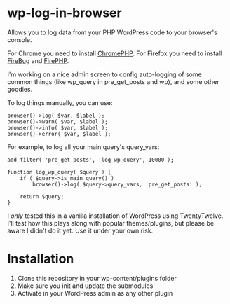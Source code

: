 wp-log-in-browser
=================

Allows you to log data from your PHP WordPress code to your browser's console.

For Chrome you need to install [ChromePHP](http://www.chromephp.com/).
For Firefox you need to install [FireBug](http://getfirebug.com/) and [FirePHP](http://www.firephp.org/).

I'm working on a nice admin screen to config auto-logging of some common things (like wp_query in pre_get_posts and wp), and some other goodies.

To log things manually, you can use:

    browser()->log( $var, $label );
    browser()->warn( $var, $label );
    browser()->info( $var, $label );
    browser()->error( $var, $label );

For example, to log all your main query's query_vars:

    add_filter( 'pre_get_posts', 'log_wp_query', 10000 );

    function log_wp_query( $query ) {
        if ( $query->is_main_query() )
            browser()->log( $query->query_vars, 'pre_get_posts' );

        return $query;
    }

I *only* tested this in a vanilla installation of WordPress using TwentyTwelve. I'll test how this plays along with popular themes/plugins, but please be aware I didn't do it yet. Use it under your own risk.


Installation
============

1. Clone this repository in your wp-content/plugins folder
2. Make sure you init and update the submodules
3. Activate in your WordPress admin as any other plugin

